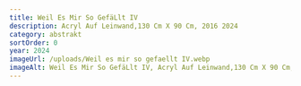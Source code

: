 ```yaml
---
title: Weil Es Mir So GefäLlt IV
description: Acryl Auf Leinwand,130 Cm X 90 Cm, 2016 2024
category: abstrakt
sortOrder: 0
year: 2024
imageUrl: /uploads/Weil es mir so gefaellt IV.webp
imageAlt: Weil Es Mir So GefäLlt IV, Acryl Auf Leinwand,130 Cm X 90 Cm, 2016 2024
---
```

